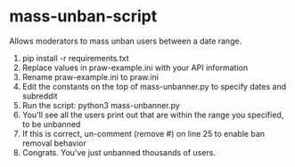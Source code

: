 # mass-unban-script

Allows moderators to mass unban users between a date range.

1. pip install -r requirements.txt
2. Replace values in praw-example.ini with your API information
3. Rename praw-example.ini to praw.ini
4. Edit the constants on the top of mass-unbanner.py to specify dates and subreddit
5. Run the script: python3 mass-unbanner.py
6. You'll see all the users print out that are within the range you specified, to be unbanned
7. If this is correct, un-comment (remove #) on line 25 to enable ban removal behavior
8. Congrats. You've just unbanned thousands of users.
